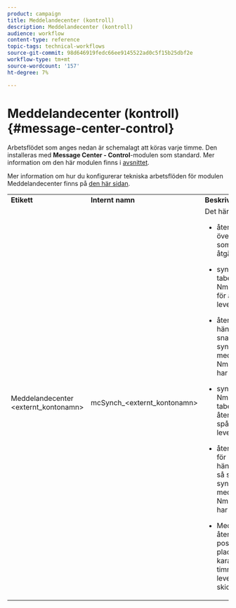 ```yaml
---
product: campaign
title: Meddelandecenter (kontroll)
description: Meddelandecenter (kontroll)
audience: workflow
content-type: reference
topic-tags: technical-workflows
source-git-commit: 98d646919fedc66ee9145522ad0c5f15b25dbf2e
workflow-type: tm+mt
source-wordcount: '157'
ht-degree: 7%

---
```



# Meddelandecenter (kontroll){#message-center-control}

Arbetsflödet som anges nedan är schemalagt att köras varje timme. Den installeras med **Message Center - Control**-modulen som standard. Mer information om den här modulen finns i [avsnittet](../../message-center/using/about-transactional-messaging.md).

Mer information om hur du konfigurerar tekniska arbetsflöden för modulen Meddelandecenter finns på [den här sidan](../../message-center/using/technical-workflows.md).

<table> 
 <tbody> 
  <tr> 
   <td> <strong>Etikett</strong><br /> </td> 
   <td> <strong>Internt namn</strong><br /> </td> 
   <td> <strong>Beskrivning</strong><br /> </td> 
  </tr> 
  <tr> 
   <td> Meddelandecenter &lt;externt_kontonamn&gt;<br /> </td> 
   <td> mcSynch_&lt;externt_kontonamn&gt;<br /> </td> 
   <td> Det här arbetsflödet:<br /> 
    <ul> 
     <li> <p>återställer listan över händelser som bearbetats av åtgärderna.</p> </li> 
     <li> <p>synkroniserar med tabellen NmsBroadLogMsg för att återställa leveranskunskaper.</p> </li> 
     <li> <p>återställer händelseloggar så snart synkroniseringen med tabellen NmsBroadLogMsg har slutförts.</p> </li> 
     <li> <p>synkroniserar med NmsTrackingUrl-tabellen för att återställa spårningen för leverans-URL:er.</p> </li> 
     <li> <p>återställer URL:er för händelsespårning så snart synkroniseringen med tabellen NmsTrackingUrl har slutförts.</p> </li> 
     <li> <p>Med kan du återställa alla e-postadresser som placerats i karantän var tredje timme efter att en leverans har skickats.</p> </li> 
    </ul> </td> 
  </tr> 
 </tbody> 
</table>

